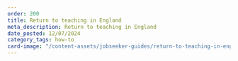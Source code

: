 ```yaml
---
order: 200
title: Return to teaching in England
meta_description: Return to teaching in England
date_posted: 12/07/2024
category_tags: how-to
card-image: "/content-assets/jobseeker-guides/return-to-teaching-in-england.jpg"
---
```

